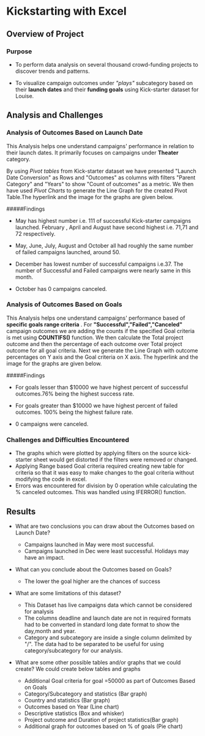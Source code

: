 # Kickstarting with Excel

## Overview of Project

### Purpose
- To perform data analysis on several thousand crowd-funding projects to discover trends and patterns.

- To visualize campaign outcomes under *"plays"* subcategory based on their **launch dates** and their **funding goals** using Kick-starter dataset for Louise.


## Analysis and Challenges

### Analysis of Outcomes Based on Launch Date

This Analysis helps one understand campaigns' performance in relation to their launch dates. It primarily focuses on campaigns under **Theater** category. 

By using *Pivot tables* from Kick-starter dataset we have presented "Launch Date Conversion" as Rows and "Outcomes" as columns with filters "Parent Category" and "Years" to show "Count of outcomes" as a metric. We then have used *Pivot Charts* to generate the Line Graph
for the created Pivot Table.The hyperlink and the image for the graphs are given below.


#####Findings

- May has highest number i.e. 111 of successful Kick-starter campaigns launched. February , April and August have second highest i.e. 71,71 and 72 respectively.

- May, June, July, August and October all had roughly the same number of failed campaigns launched, around 50. 

- December has lowest number of successful campaigns i.e.37. The number of Successful and Failed campaigns were nearly same in this month.

- October has 0 campaigns canceled.




### Analysis of Outcomes Based on Goals

This Analysis helps one understand campaigns' performance based of **specific goals range criteria** . For **"Successful","Failed","Canceled"** campaign outcomes we are adding the counts if the specified Goal criteria is met using **COUNTIFS()** function.
We then calculate the Total project outcome and then the percentage of each outcome over Total project outcome for all goal criteria. Next we generate the Line Graph with outcome percentages on Y axis and the Goal criteria on X axis. The hyperlink and the image for the graphs are given below.

#####Findings

- For goals lesser than $10000 we have highest percent of successful outcomes.76% being the highest success rate.

- For goals greater than $10000 we have highest percent of failed outcomes. 100% being the highest failure rate.

- 0 campaigns were canceled.


### Challenges and Difficulties Encountered

- The graphs which were plotted by applying filters on the source kick-starter sheet would get distorted if the filters were removed or changed.
- Applying Range based Goal criteria required creating new table for criteria so that it was easy to make changes to the goal criteria without modifying the code in excel.
- Errors was encountered for division by 0 operation while calculating the % canceled outcomes. This was handled using IFERROR() function.


## Results

- What are two conclusions you can draw about the Outcomes based on Launch Date?

	- Campaigns launched in May were most successful.
	- Campaigns launched in Dec were least successful. Holidays may have an impact.
	
- What can you conclude about the Outcomes based on Goals?
	
	- The lower the goal higher are the chances of success

- What are some limitations of this dataset?
	- This Dataset has live campaigns data which cannot be considered for analysis
	- The columns deadline and launch date are not in required formats had to be converted in standard long date format to show the day,month and year.
	- Category and subcategory are inside a single column delimited by "/". The data had to be separated to be useful for using category/subcategory for our analysis.

-  What are some other possible tables and/or graphs that we could create?
	We could create below tables and graphs
	- Additional Goal criteria for goal =50000 as part of Outcomes Based on Goals
	- Category/Subcategory and statistics (Bar graph)
	- Country and statistics (Bar graph)
	- Outcomes based on Year (Line chart)
	- Descriptive statistics (Box and whisker)
	- Project outcome and Duration of project statistics(Bar graph)
	- Additional graph for outcomes based on % of goals (Pie chart)
